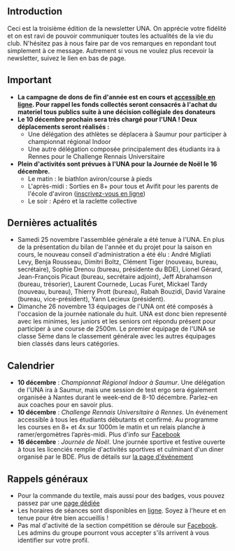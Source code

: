 ## Introduction

Ceci est la troisième édition de la newsletter UNA. On apprécie votre fidélité et on est ravi de pouvoir communiquer toutes les actualités de la vie du club. N'hésitez pas à nous faire par de vos remarques en repondant tout simplement à ce message. Autrement si vous ne voulez plus recevoir la newsletter, suivez le lien en bas de page.

## Important

* **La campagne de dons de fin d'année est en cours et [accessible en ligne](https://www.donnerenligne.fr/universite-de-nantes-aviron/faire-un-don). Pour rappel les fonds collectés seront consacrés à l'achat du materiel tous publics suite à une décision collégiale des donateurs**
* **Le 10 décembre prochain sera très chargé pour l'UNA ! Deux déplacements seront réalisés :**  
  - Une délégation des athlètes se déplacera à Saumur pour participer à championnat régional Indoor  
  - Une autre délégation composée principalement des étudiants ira à Rennes pour le Challenge Rennais Universitaire
* **Plein d'activités sont prévues à l'UNA pour la Journée de Noël le 16 décembre.**  
  - Le matin : le biathlon aviron/course à pieds  
  - L'après-midi : Sorties en 8+ pour tous et Avifit pour les parents de l'école d'aviron ([inscrivez-vous en ligne](https://doodle.com/poll/xebx9nntut63y7hz))  
  - Le soir : Apéro et la raclette collective

## Dernières actualités

* Samedi 25 novembre l'assemblée générale a été tenue à l'UNA. En plus de la présentation du bilan de l'année et du projet pour la saison en cours, le nouveau conseil d'administration a été élu : André Migliati Levy, Benja Rousseau, Dimitri Boltz, Clément Tiger (nouveau, bureau, secrétaire), Sophie Drenou (bureau, présidente du BDE), Lionel Gérard, Jean-François Picaut (bureau, secrétaire adjoint), Jeff Abrahamson (bureau, trésorier), Laurent Cournede, Lucas Furet, Mickael Tardy (nouveau, bureau), Thierry Prott (bureau), Rabah Bouzidi, David Varaine (bureau, vice-président), Yann Lecieux (président).
* Dimanche 26 novembre 13 équipages de l'UNA ont été composés à l'occasion de la journée nationale du huit. UNA est donc bien representé avec les minimes, les juniors et les seniors ont répondu présent pour participer à une course de 2500m. Le premier équipage de l'UNA se classe 5ème dans le classement générale avec les autres équipages bien classés dans leurs catégories.

## Calendrier

* **10 décembre** : *Championnat Régional Indoor à Saumur*. Une délégation de l'UNA ira à Saumur, mais une session de test ergo sera également organisée à Nantes durant le week-end de 8-10 décembre. Parlez-en aux coaches pour en savoir plus.
* **10 décembre** : *Challenge Rennais Universitaire à Rennes*. Un événement accessible à tous les étudiants débutants et confirmé. Au programme les courses en 8+ et 4x sur 1000m le matin et un relais planche à ramer/ergomètres l’après-midi. Plus d'info sur [Facebook](https://www.facebook.com/events/208488996356122/)
* **16 décembre** : *Journée de Noël*. Une journée sportive et festive ouverte à tous les licenciés remplie d'activités sportives et culminant d'un diner organisé par le BDE. Plus de détails sur [la page d'événement](https://www.facebook.com/events/243078559561177/)

## Rappels généraux

* Pour la commande du textile, mais aussi pour des badges, vous pouvez passez par une [page dédiée](https://www.helloasso.com/associations/universite-de-nantes-aviron/evenements/vente-textile-2017-2018)
* Les horaires de séances sont disponibles en [ligne](http://univ-nantes-aviron.fr/horaires). Soyez à l'heure et en tenue pour être bien accueillis !
* Pas mal d'activité de la section compétition se déroule sur [Facebook](https://www.facebook.com/groups/178457672172317/). Les admins du groupe pourront vous accepter s'ils arrivent à vous identifier sur votre profil.
